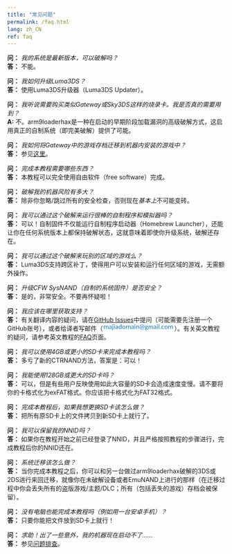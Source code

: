 ```yaml
---
title: "常见问题"
permalink: /faq.html
lang: zh_CN
ref: faq
---
```


<a name="faq_latestfw" />**问：** *我的系统是最新版本，可以破解吗？*    
**答：** 不能。

<a name="faq_updatecfw" />**问：** *我如何升级Luma3DS？*    
**答：** 使用Luma3DS升级器（Luma3DS Updater）。

<a name="faq_gatewaysky" />**问：** *我听说需要购买类似Gateway或Sky3DS这样的烧录卡。我是否真的需要用到？*    
**A:** 不。arm9loaderhax是一种在启动的早期阶段加载漏洞的高级破解方式，这启用真正的自制系统（即完美破解）提供了可能。

<a name="faq_gatewaysaves" />**问：** *我如何将Gateway中的游戏存档迁移到机器内安装的游戏中？*    
**答：** 参见[这里](https://gbatemp.net/threads/425743/)。

<a name="faq_need" />**问：** *完成本教程需要哪些东西？*    
**答：** 本教程可以完全使用自由软件（free software）完成。

<a name="faq_risky" />**问：** *破解我的机器风险有多大？*    
**答：** 除非你忽略/跳过所有的安全检查，否则现在*基本上*不可能变砖。

<a name="faq_homebrew" />**问：** *我可以通过这个破解来运行很棒的自制程序和模拟器吗？*    
**答：** 可以！自制固件不仅能运行自制程序启动器（Homebrew Launcher），还能让你在任何系统版本上都保持破解状态，这就意味着即使你升级系统，破解还存在。

<a name="faq_regionfree" />**问：** *我可以通过这个破解来玩别的区域的游戏么？*    
**答：** Luma3DS支持跨区补丁，使得用户可以安装和运行任何区域的游戏，无需额外操作。

<a name="faq_updates" />**问：** *升级CFW SysNAND（自制的系统固件）是否安全？*    
**答：** 是的，非常安全。不要再怀疑啦！

<a name="faq_support" />**问：** *我应该在哪里获取支持？*    
**答：** 有关翻译内容的疑问，请在[GitHub Issues](https://github.com/majia67/3DS-ARM9LoaderHax-Guide/issues)中提问（可能需要先注册一个GitHub账号），或者给译者写邮件（![Email](images/email.png)）。有关英文教程的疑问，请参考英文教程的[FAQ](https://3ds.guide/faq)页面。

<a name="faq_le4gbsd" />**问：** *我可以使用4GB或更小的SD卡来完成本教程吗？*    
**答：** 多亏了新的CTRNAND方法，答案是：可以！

<a name="faq_ge128gbsd" />**问：** *我能使用128GB或更大的SD卡吗？*    
**答：** 可以，但是有些用户反映使用如此大容量的SD卡会造成速度变慢。请不要将你的卡格式化为exFAT格式。你应该把卡格式化为FAT32格式。

<a name="faq_movesd" />**问：** *完成本教程后，如果我想更换SD卡该怎么做？*    
**答：** 把所有原SD卡上的文件拷贝到新SD卡上就行了。

<a name="faq_NNID" />**问：** *我可以保留我的NNID吗？*    
**答：** 如果你在教程开始之前已经登录了NNID，并且严格按照教程的步骤进行，完成教程后你的NNID还在。

<a name="faq_systransfer" />**问：** *系统迁移该怎么做？*    
**答：** 当你完成本教程之后，你可以和另一台做过arm9loaderhax破解的3DS或2DS进行来回迁移，就像你在未破解设备或者EmuNAND上进行的那样（在迁移过程中你会丢失所有的盗版游戏/主题/DLC；所有（包括丢失的游戏）存档会被保留）。

<a name="faq_nopc" />**问：** *没有电脑也能完成本教程吗（例如用一台安卓手机）？*    
**答：** 只要你能把文件放到SD卡上就行！

<a name="faq_problem" />**问：** *求助！出了一些意外，我的机器现在启动不了……*    
**答：** 参见[问题排查](troubleshooting)。
